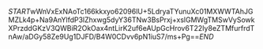 $START$wWnVxExNAoTc166kkxyo62096lU+5LdryaTYunuXc01MXWWTAhJGMZLk4p+Na9AnYlfdP3lZhxwg5dyY36TNw3BsPrxj+xslGMWgTMSwVySowkXPrzddGKzV3QWBiR2OkOax4ntLirK2uf6eAUpGcHrov6T22Iy8eZTMfurfrdTnAw/aDGy58Ze9Ug1DJFD/B4W0CDvv6pN1iuS7/ms+Pg==$END$